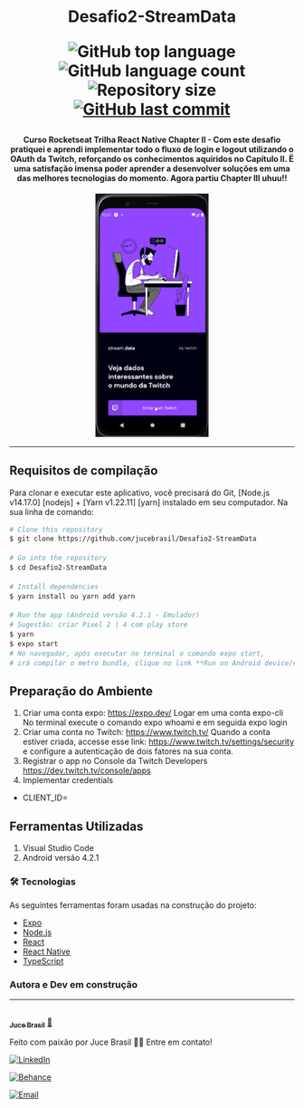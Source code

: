 <h1 align="center">
  Desafio2-StreamData
<p align="center">
  <img alt="GitHub top language" src="https://img.shields.io/github/languages/top/jucebrasil/Desafio2-StreamData.svg">

  <img alt="GitHub language count" src="https://img.shields.io/github/languages/count/jucebrasil/Desafio2-StreamData.svg">

  <img alt="Repository size" src="https://img.shields.io/github/repo-size/jucebrasil/Desafio2-StreamData.svg">
  <a href="https://github.com/jucebrasil/Desafio2-StreamData/commits/master">
    <img alt="GitHub last commit" src="https://img.shields.io/github/last-commit/jucebrasil/Desafio2-StreamData.svg">
  </a>

<h4 align="center" >
Curso Rocketseat Trilha React Native Chapter II - Com este desafio pratiquei e aprendi implementar todo o fluxo de login e logout utilizando o OAuth da Twitch, reforçando os conhecimentos aquiridos no Capítulo II.
Ë uma satisfação imensa poder aprender a desenvolver soluções em uma das melhores tecnologias do momento. Agora partiu Chapter III uhuu!!
</h1>

<p align="center" >
  <img alt="GitHub top language" src="https://github.com/jucebrasil/Desafio2-StreamData/blob/master/assets/AppStreamData.gif" width="200">

  </h4>
  <hr>

Requisitos de compilação
------------------

Para clonar e executar este aplicativo, você precisará do Git, [Node.js v14.17.0] [nodejs] + [Yarn v1.22.11] [yarn] instalado em seu computador. Na sua linha de comando:

```bash
# Clone this repository
$ git clone https://github.com/jucebrasil/Desafio2-StreamData

# Go into the repository
$ cd Desafio2-StreamData

# Install dependencies
$ yarn install ou yarn add yarn

# Run the app (Android versão 4.2.1 - Emulador)
# Sugestão: criar Pixel 2 | 4 com play store
$ yarn
$ expo start
# No navegador, após executar no terminal o comando expo start, 
# irá compilar o metro bundle, clique no link **Run on Android device/emulator**
```

Preparação do Ambiente
-----------------
1. Criar uma conta expo: https://expo.dev/
    Logar em uma conta expo-cli
    No terminal execute o comando expo whoami e em seguida expo login
2. Criar uma conta no Twitch: https://www.twitch.tv/
  Quando a conta estiver criada, accesse esse link: https://www.twitch.tv/settings/security 
  e configure a autenticação de dois fatores na sua conta.
3. Registrar o app no Console da Twitch Developers
  https://dev.twitch.tv/console/apps
  2. Implementar credentials
   * CLIENT_ID=

Ferramentas Utilizadas
-----------------

  1. Visual Studio Code
  2. Android versão 4.2.1
  
### 🛠 Tecnologias

As seguintes ferramentas foram usadas na construção do projeto:

- [Expo](https://expo.io/)
- [Node.js](https://nodejs.org/en/)
- [React](https://pt-br.reactjs.org/)
- [React Native](https://reactnative.dev/)
- [TypeScript](https://www.typescriptlang.org/)
  
### Autora e Dev em construção
--------------

<a href="https://github.com/jucebrasil/">
 <img style="border-radius: 15px" src="https://avatars.githubusercontent.com/u/51772068?v=4" width="100px;" alt=""/>
 <br />
 <sub><b>Juce Brasil</b></sub></a> <a href="https://github.com/jucebrasil/" font-size="16px">🚀</a>


Feito com paixão por Juce Brasil 👋🏽 Entre em contato!

<p align="center">

<a href="https://www.linkedin.com/in/jucebrasil/"><img alt="LinkedIn" src="https://img.shields.io/badge/LinkedIn-Juce%20Brasil-blue?style=flat-square&logo=linkedin"></a>

<a href="https://www.behance.net/jucebrasildesign/"><img alt="Behance" src="https://img.shields.io/badge/Behance-Juce%20Brasil%20Design-blue?style=flat-square&logo=behance"></a>

<a href="mailto:jucebrasil.analyst@gmail.com"><img alt="Email" src="https://img.shields.io/badge/Email-jucebrasil.analyst@gmail.com-blue?style=flat-square&logo=gmail"></a>

</p>


